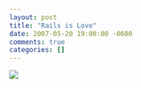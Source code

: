 ```yaml
---
layout: post
title: "Rails is Love"
date: 2007-05-20 19:00:00 -0600
comments: true
categories: []
---
```


  

<img src="http://31.media.tumblr.com/3d4f358e5885ed744ec32df8fd11fbdd/tumblr_myyr0tFWfa1s6q3fbo1_1280.png"/>




    
